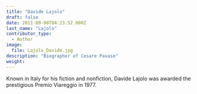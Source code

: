 ```yaml
---
title: "Davide Lajolo"
draft: false
date: 2011-09-08T04:23:52.000Z
last_name: "Lajolo"
contributor_type:
  - Author
image:
  file: Lajolo_Davide.jpg
description: "Biographer of Cesare Pavase"
weight:
---
```


Known in Italy for his fiction and nonfiction, Davide Lajolo was awarded the prestigious Premio Viareggio in 1977.

